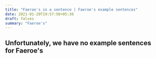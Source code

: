 ```yaml
---
title: "Faeroe's in a sentence | Faeroe's example sentences"
date: 2021-01-20T19:57:50+05:30
draft: falses
summary: "Faeroe's"
---
```

## Unfortunately, we have no example sentences for Faeroe's                 
